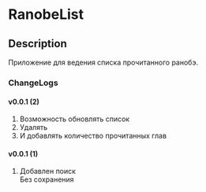 # RanobeList
## Description
Приложение для ведения списка прочитанного ранобэ. 
### ChangeLogs
#### v0.0.1 (2)
1. Возможность обновлять список
2. Удалять
3. И добaвлять количество прочитанных глав
#### v0.0.1 (1)
1. Добавлен поиск
	<br>Без сохранения
